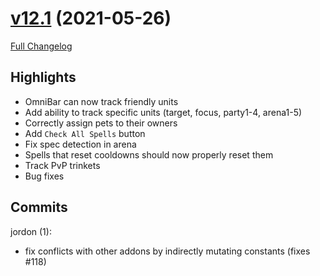 # [v12.1](https://github.com/jordonwow/omnibar/tree/v12.1) (2021-05-26)

[Full Changelog](https://github.com/jordonwow/omnibar/compare/v12.0...v12.1)

## Highlights

- OmniBar can now track friendly units
- Add ability to track specific units (target, focus, party1-4, arena1-5)
- Correctly assign pets to their owners
- Add `Check All Spells` button
- Fix spec detection in arena
- Spells that reset cooldowns should now properly reset them
- Track PvP trinkets
- Bug fixes 

## Commits

jordon (1):

- fix conflicts with other addons by indirectly mutating constants (fixes #118)

